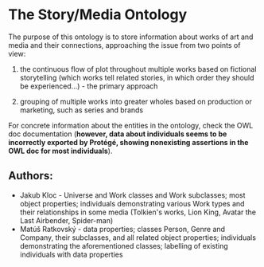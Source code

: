 # The Story/Media Ontology

The purpose of this ontology is to store information about works of art and media and their connections, approaching the issue from two points of view:

1. the continuous flow of plot throughout multiple works based on fictional storytelling (which works tell related stories, in which order they should be experienced...) - the primary approach

2. grouping of multiple works into greater wholes based on production or marketing, such as series and brands

For concrete information about the entities in the ontology, check the OWL doc documentation (**however, data about individuals seems to be incorrectly exported by Protégé, showing nonexisting assertions in the OWL doc for most individuals**).

## Authors:

- Jakub Kloc - Universe and Work classes and Work subclasses; most object properties; individuals demonstrating various Work types and their relationships in some media (Tolkien's works, Lion King, Avatar the Last Airbender, Spider-man)
- Matúš Ratkovský - data properties; classes Person, Genre and Company, their subclasses, and all related object properties; individuals demonstrating the aforementioned classes; labelling of existing individuals with data properties
